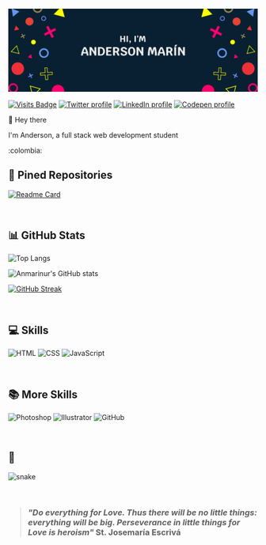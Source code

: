 ![Banner Anderson](/Images/Banner.jpg)

[![Visits Badge](https://badges.pufler.dev/visits/anmarinur/anmarinur?labelColor=082032)](https://badges.pufler.dev)
[![Twitter profile](https://img.shields.io/badge/Twitter-Profile-informational?style=flat&logo=twitter&logoColor=white&color=1CA2F1&labelColor=082032)](https://twitter.com/anmarinur_dev)
[![LinkedIn profile](https://img.shields.io/badge/LinkedIn-Profile-informational?style=flat&logo=linkedin&logoColor=white&color=0D76A8&labelColor=082032)](https://www.linkedin.com/in/andersonmarindev/)
[![Codepen profile](https://img.shields.io/badge/Codepen-Profile-informational?style=flat&logo=codepen&logoColor=white&color=000000&labelColor=082032)](https://codepen.io/anmarinur) 

<p>👋 Hey there</p>

<p>I'm Anderson, a full stack web development student</p>
:colombia:

<br>

## :pushpin: Pined Repositories

[![Readme Card](https://github-readme-stats.vercel.app/api/pin/?username=anmarinur&repo=Mis-Apuntes&bg_color=082032&hide_border=true&title_color=ffffff&text_color=ffffff&icon_color=ff006c)](https://github.com/anmarinur/Mis-Apuntes)

<br>

## :bar_chart: GitHub Stats

![Top Langs](https://github-readme-stats.vercel.app/api/top-langs/?username=anmarinur&bg_color=082032&hide_border=true&title_color=EEEEEE&text_color=EEEEEE&icon_color=ff006c&count_private=true)

![Anmarinur's GitHub stats](https://github-readme-stats.vercel.app/api?username=anmarinur&bg_color=082032&hide_border=true&title_color=EEEEEE&text_color=EEEEEE&icon_color=ff006c&show_icons=true&count_private=true)

[![GitHub Streak](https://github-readme-streak-stats.herokuapp.com/?user=anmarinur&background=082032&dates=ffffff&ring=F7DF1E&fire=F7DF1E&currStreakNum=ffffff&sideNums=ffffff&currStreakLabel=ff006c&sideLabels=ff006c&hide_border=true)](https://git.io/streak-stats)

<br>

## :computer: Skills

![HTML](https://img.shields.io/badge/Code-HTML-informational?style=flat&logo=html5&logoColor=white&color=f06529&labelColor=082032)
![CSS](https://img.shields.io/badge/Code-CSS-informational?style=flat&logo=css3&logoColor=white&color=264de4&labelColor=082032)
![JavaScript](https://img.shields.io/badge/Code-JavaScript-informational?style=flat&logo=javascript&logoColor=white&color=F7DF1E&labelColor=082032)

<br>

## :books: More Skills

![Photoshop](https://img.shields.io/badge/Tools-Photoshop-informational?style=flat&logo=adobephotoshop&logoColor=white&color=31A8FF&labelColor=082032)
![Illustrator](https://img.shields.io/badge/Tools-Illustrator-informational?style=flat&logo=adobeillustrator&logoColor=white&color=FF9A00&labelColor=082032)
![GitHub](https://img.shields.io/badge/Tools-GitHub-informational?style=flat&logo=github&logoColor=white&color=181717&labelColor=082032)

<br> 

## :snake:

![snake](https://github.com/anmarinur/anmarinur/blob/output/github-contribution-grid-snake.svg)

<br>

> ### _"Do everything for Love. Thus there will be no little things: everything will be big. Perseverance in little things for Love is heroism"_ St. Josemaría Escrivá
      
<!-- página para los favicons https://dev.to/envoy_/150-badges-for-github-pnk -->
<!-- página para badges-->

